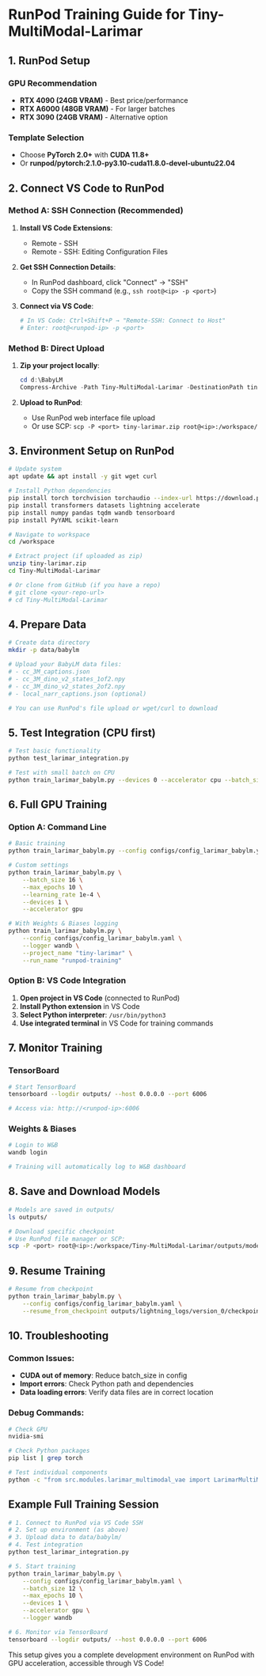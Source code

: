 # RunPod Training Guide for Tiny-MultiModal-Larimar

## 1. RunPod Setup

### GPU Recommendation
- **RTX 4090 (24GB VRAM)** - Best price/performance
- **RTX A6000 (48GB VRAM)** - For larger batches
- **RTX 3090 (24GB VRAM)** - Alternative option

### Template Selection
- Choose **PyTorch 2.0+** with **CUDA 11.8+**
- Or **runpod/pytorch:2.1.0-py3.10-cuda11.8.0-devel-ubuntu22.04**

## 2. Connect VS Code to RunPod

### Method A: SSH Connection (Recommended)

1. **Install VS Code Extensions**:
   - Remote - SSH
   - Remote - SSH: Editing Configuration Files

2. **Get SSH Connection Details**:
   - In RunPod dashboard, click "Connect" → "SSH"
   - Copy the SSH command (e.g., `ssh root@<ip> -p <port>`)

3. **Connect via VS Code**:
   ```bash
   # In VS Code: Ctrl+Shift+P → "Remote-SSH: Connect to Host"
   # Enter: root@<runpod-ip> -p <port>
   ```

### Method B: Direct Upload

1. **Zip your project locally**:
   ```powershell
   cd d:\BabyLM
   Compress-Archive -Path Tiny-MultiModal-Larimar -DestinationPath tiny-larimar.zip
   ```

2. **Upload to RunPod**:
   - Use RunPod web interface file upload
   - Or use SCP: `scp -P <port> tiny-larimar.zip root@<ip>:/workspace/`

## 3. Environment Setup on RunPod

```bash
# Update system
apt update && apt install -y git wget curl

# Install Python dependencies
pip install torch torchvision torchaudio --index-url https://download.pytorch.org/whl/cu118
pip install transformers datasets lightning accelerate
pip install numpy pandas tqdm wandb tensorboard
pip install PyYAML scikit-learn

# Navigate to workspace
cd /workspace

# Extract project (if uploaded as zip)
unzip tiny-larimar.zip
cd Tiny-MultiModal-Larimar

# Or clone from GitHub (if you have a repo)
# git clone <your-repo-url>
# cd Tiny-MultiModal-Larimar
```

## 4. Prepare Data

```bash
# Create data directory
mkdir -p data/babylm

# Upload your BabyLM data files:
# - cc_3M_captions.json
# - cc_3M_dino_v2_states_1of2.npy  
# - cc_3M_dino_v2_states_2of2.npy
# - local_narr_captions.json (optional)

# You can use RunPod's file upload or wget/curl to download
```

## 5. Test Integration (CPU first)

```bash
# Test basic functionality
python test_larimar_integration.py

# Test with small batch on CPU
python train_larimar_babylm.py --devices 0 --accelerator cpu --batch_size 2 --max_epochs 1
```

## 6. Full GPU Training

### Option A: Command Line
```bash
# Basic training
python train_larimar_babylm.py --config configs/config_larimar_babylm.yaml

# Custom settings
python train_larimar_babylm.py \
    --batch_size 16 \
    --max_epochs 10 \
    --learning_rate 1e-4 \
    --devices 1 \
    --accelerator gpu

# With Weights & Biases logging
python train_larimar_babylm.py \
    --config configs/config_larimar_babylm.yaml \
    --logger wandb \
    --project_name "tiny-larimar" \
    --run_name "runpod-training"
```

### Option B: VS Code Integration
1. **Open project in VS Code** (connected to RunPod)
2. **Install Python extension** in VS Code
3. **Select Python interpreter**: `/usr/bin/python3`
4. **Use integrated terminal** in VS Code for training commands

## 7. Monitor Training

### TensorBoard
```bash
# Start TensorBoard
tensorboard --logdir outputs/ --host 0.0.0.0 --port 6006

# Access via: http://<runpod-ip>:6006
```

### Weights & Biases
```bash
# Login to W&B
wandb login

# Training will automatically log to W&B dashboard
```

## 8. Save and Download Models

```bash
# Models are saved in outputs/
ls outputs/

# Download specific checkpoint
# Use RunPod file manager or SCP:
scp -P <port> root@<ip>:/workspace/Tiny-MultiModal-Larimar/outputs/model.ckpt ./
```

## 9. Resume Training

```bash
# Resume from checkpoint
python train_larimar_babylm.py \
    --config configs/config_larimar_babylm.yaml \
    --resume_from_checkpoint outputs/lightning_logs/version_0/checkpoints/last.ckpt
```

## 10. Troubleshooting

### Common Issues:
- **CUDA out of memory**: Reduce batch_size in config
- **Import errors**: Check Python path and dependencies
- **Data loading errors**: Verify data files are in correct location

### Debug Commands:
```bash
# Check GPU
nvidia-smi

# Check Python packages
pip list | grep torch

# Test individual components
python -c "from src.modules.larimar_multimodal_vae import LarimarMultiModalVAE; print('✓ Import successful')"
```

## Example Full Training Session

```bash
# 1. Connect to RunPod via VS Code SSH
# 2. Set up environment (as above)
# 3. Upload data to data/babylm/
# 4. Test integration
python test_larimar_integration.py

# 5. Start training
python train_larimar_babylm.py \
    --config configs/config_larimar_babylm.yaml \
    --batch_size 12 \
    --max_epochs 10 \
    --devices 1 \
    --accelerator gpu \
    --logger wandb

# 6. Monitor via TensorBoard
tensorboard --logdir outputs/ --host 0.0.0.0 --port 6006
```

This setup gives you a complete development environment on RunPod with GPU acceleration, accessible through VS Code!
